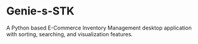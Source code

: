 # Genie-s-STK
A Python based E-Commerce Inventory Management desktop application with sorting, searching, and visualization features.
